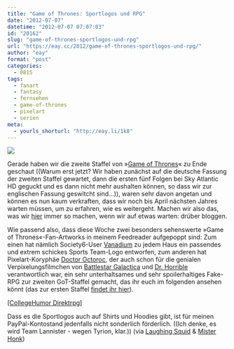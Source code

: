 ```yaml
---
title: "Game of Thrones: Sportlogos und RPG"
date: "2012-07-07"
datetime: "2012-07-07 07:07:03"
id: "20162"
slug: "game-of-thrones-sportlogos-und-rpg"
url: "https://eay.cc/2012/game-of-thrones-sportlogos-und-rpg/"
author: "eay"
format: "post"
categories:
  - 0815
tags:
  - fanart
  - fantasy
  - fernsehen
  - game-of-thrones
  - pixelart
  - serien
meta:
  - yourls_shorturl: "http://eay.li/1k8"
---
```


![](https://eay.cc/uploads/2012/gotsportslogos.jpg)

Gerade haben wir die zweite Staffel von »[Game of Thrones](http://en.wikipedia.org/wiki/Game_of_Thrones_(TV_series))« zu Ende geschaut ((Warum erst jetzt? Wir haben zunächst auf die deutsche Fassung der zweiten Staffel gewartet, dann die ersten fünf Folgen bei Sky Atlantic HD geguckt und es dann nicht mehr aushalten können, so dass wir zur englischen Fassung geswitcht sind...)), waren sehr davon angetan und können es nun kaum verkraften, dass wir noch bis April nächsten Jahres warten müssen, um zu erfahren, wie es weitergeht. Machen wir also das, was wir [hier](http://de.wikipedia.org/wiki/Blogosph%C3%A4re) immer so machen, wenn wir auf etwas warten: drüber bloggen.

Wie passend also, dass diese Woche zwei besonders sehenswerte »Game of Thrones«-Fan-Artworks in meinem Feedreader aufgepoppt sind: Zum einen hat nämlich Society6-User [Vanadium](http://society6.com/Vanadium) zu jedem Haus ein passendes und extrem schickes Sports Team-Logo entworfen, zum anderen hat Pixelart-Koryphäe [Doctor Octoroc](http://www.doctoroctoroc.com/), der auch schon für die genialen Verpixelungsfilmchen von [Battlestar Galactica](//eay.cc/2012/battlestar-galactica-the-rpg/) und [Dr. Horrible](//eay.cc/2010/dr-horrible-das-8-bit-musical-videospiel/) verantwortlich war, ein sehr unterhaltsames und sehr spoilerhaltiges Fake-RPG zur zweiten GoT-Staffel gemacht, das ihr euch im folgenden ansehen könnt (das zur ersten Staffel [findet ihr hier](http://www.youtube.com/watch?v=oCruJzlWefE)).

\[[CollegeHumor Direktrpg](http://www.collegehumor.com/video/6791810/game-of-thrones-season-2-rpg)\]

Dass es die Sportlogos auch auf Shirts und Hoodies gibt, ist für meinen PayPal-Kontostand jedenfalls nicht sonderlich förderlich. ((Ich denke, es wird Team Lannister - wegen Tyrion, klar.)) (via [Laughing Squid](http://laughingsquid.com/game-of-thrones-sports-logos-by-vanadium/) & [Mister Honk](http://www.misterhonk.de/blog/24185/game-of-thrones-season-2-complete-english-240p-16-bit-mode-7-doctor-octoroc/))
